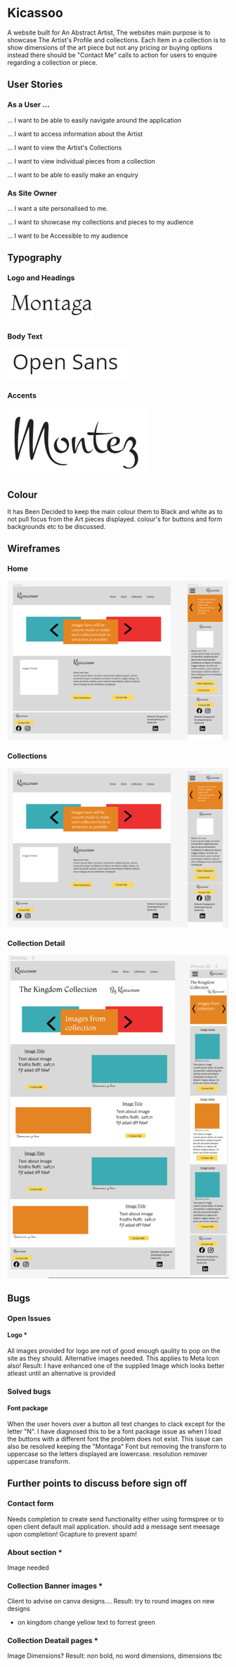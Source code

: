# Kicassoo
A website built for An Abstract Artist, The websites main purpose is to showcase The Artist's Profile and collections. Each Item in a collection is to show dimensions of the art piece but not any pricing or buying options instead there should be "Contact Me" calls to action for users to enquire regarding a collection or piece.

## User Stories

### As a User ...
... I want to be able to easily navigate around the application

... I want to access information about the Artist

... I want to view the Artist's Collections

... I want to view individual pieces from a collection

... I want to be able to easily make an enquiry

### As Site Owner

... I want a site personalised to me.

... I want to showcase my collections and pieces to my audience

... I want to be Accessible to my audience


## Typography

### Logo and Headings

![Font](documentation/montaga.webp)

### Body Text

![Font](documentation/opensans.webp)

### Accents

![Font](documentation/montez.webp)

## Colour
It has Been Decided to keep the main colour them to Black and white as to not pull focus from the Art pieces displayed.
colour's for buttons and form backgrounds etc to be discussed.

## Wireframes

### Home

![screenshot](documentation/wirehome.webp)

### Collections

![screenshot](documentation/wirehome.webp)

### Collection Detail

![screenshot](documentation/wirecollectiondetail.webp)

## Bugs
### Open Issues
#### Logo *
All images provided for logo are not of good enough qaulity to pop on the site as they should. Alternative images needed.
This applies to Meta Icon also!
Result: I have enhanced one of the supplied Image which looks better atleast until an alternative is provided

### Solved bugs
#### Font package
When the user hovers over a button all text changes to clack except for the letter "N". I have diagnosed this to be a font package issue as when I load the buttons with a different font the problem does not exist. This issue can also be resolved keeping the "Montaga" Font but removing the transform to uppercase so the letters displayed are lowercase.
resolution remover uppercase transform.


## Further points to discuss before sign off


### Contact form
Needs completion to create send functionality either using formspree or to open client default mail application.
should add a message sent meesage upon completion!
Gcapture to prevent spam!

### About section *
Image needed 

### Collection Banner images *
Client to advise on canva designs.... 
Result: try to round images on new designs
- on kingdom change yellow text to forrest green

### Collection Deatail pages *
Image Dimensions?
Result: non bold, no word dimensions, dimensions tbc
